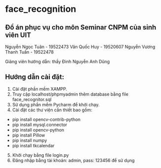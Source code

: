 # face_recognition

## Đồ án phục vụ cho môn Seminar CNPM của sinh viên UIT
Nguyễn Ngọc Tuân - 19522473
Văn Quốc Huy - 19520607
Nguyễn Vương Thanh Tuấn - 19522478

Giảng viên hướng dẫn: thầy Đinh Nguyễn Anh Dũng

## Hướng dẫn cài đặt:

1. Cài đặt phần mềm XAMPP.
2. Truy cập localhost/phpmyadmin thêm database bằng file face_recognitor.sql
3. Sử dụng phần mềm Pycharm để khởi chạy.
4. Cài đặt các thư viện cần thiết bao gồm:
  - pip install opencv-contrib-python
  - pip install mysql.connector
  - pip install opencv-python
  - pip install Pillow
  - pip install numpy
  - pip install tkcalendar	
5. Khởi chạy bằng file login.py  
6. Đăng nhập bằng tài khoản: admin, pass: 123456 để sử dụng
